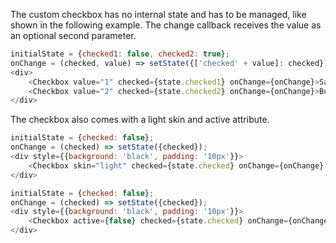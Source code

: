 The custom checkbox has no internal state and has to be managed, like shown in the following example.
The change callback receives the value as an optional second parameter.

```javascript
initialState = {checked1: false, checked2: true};
onChange = (checked, value) => setState({['checked' + value]: checked});
<div>
    <Checkbox value="1" checked={state.checked1} onChange={onChange}>Save the world</Checkbox>
    <Checkbox value="2" checked={state.checked2} onChange={onChange}>Buy groceries</Checkbox>
</div>
```

The checkbox also comes with a light skin and active attribute.

```javascript
initialState = {checked: false};
onChange = (checked) => setState({checked});
<div style={{background: 'black', padding: '10px'}}>
    <Checkbox skin="light" checked={state.checked} onChange={onChange} />
</div>
```

```javascript
initialState = {checked: false};
onChange = (checked) => setState({checked});
<div style={{background: 'black', padding: '10px'}}>
    <Checkbox active={false} checked={state.checked} onChange={onChange} />
</div>
```
